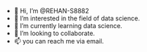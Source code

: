 - 👋 Hi, I’m @REHAN-S8882
- 👀 I’m interested in the field of data science.
- 🌱 I’m currently learning data science.
- 💞️ I’m looking to collaborate. 
- 📫 you can reach me via email.
  

<!---
REHAN-S8882/REHAN-S8882 is a ✨ special ✨ repository because its `README.md` (this file) appears on your GitHub profile.
You can click the Preview link to take a look at your changes.
--->
